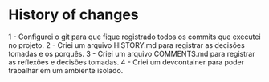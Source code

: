 # History of changes

1 - Configurei o git para que fique registrado todos os commits que executei no projeto.
2 - Criei um arquivo HISTORY.md para registrar as decisões tomadas e os porquês.
3 - Criei um arquivo COMMENTS.md para registrar as reflexões e decisões tomadas.
4 - Criei um devcontainer para poder trabalhar em um ambiente isolado.